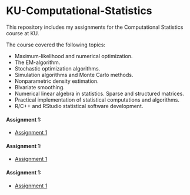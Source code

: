 # KU-Computational-Statistics
This repository includes my assignments for the Computational Statistics course at KU.

The course covered the following topics:

- Maximum-likelihood and numerical optimization.
- The EM-algorithm.
- Stochastic optimization algorithms.
- Simulation algorithms and Monte Carlo methods.
- Nonparametric density estimation.
- Bivariate smoothing.
- Numerical linear algebra in statistics. Sparse and structured matrices.
- Practical implementation of statistical computations and algorithms.
- R/C++ and RStudio statistical software development.

#### Assignment 1:

- [Assignment 1](https://github.com/polospeter/Tensorflow-in-Practise-specialisation/blob/main/Course%201%20-%20Introduction%20to%20TensorFlow%20for%20AI%2C%20ML%20and%20DL/Week%204/Exercise4-Question.ipynb)

#### Assignment 1:

- [Assignment 1](https://github.com/polospeter/Tensorflow-in-Practise-specialisation/blob/main/Course%201%20-%20Introduction%20to%20TensorFlow%20for%20AI%2C%20ML%20and%20DL/Week%204/Exercise4-Question.ipynb)

#### Assignment 1:

- [Assignment 1](https://github.com/polospeter/Tensorflow-in-Practise-specialisation/blob/main/Course%201%20-%20Introduction%20to%20TensorFlow%20for%20AI%2C%20ML%20and%20DL/Week%204/Exercise4-Question.ipynb)
